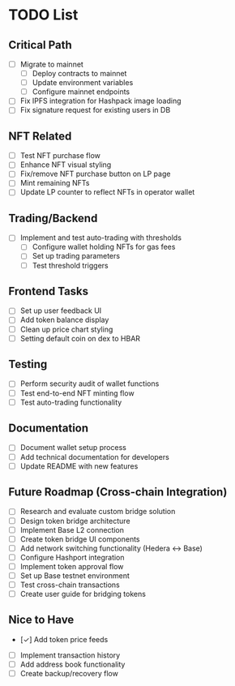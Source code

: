 # TODO List

## Critical Path
- [ ] Migrate to mainnet
  - [ ] Deploy contracts to mainnet
  - [ ] Update environment variables
  - [ ] Configure mainnet endpoints
- [ ] Fix IPFS integration for Hashpack image loading
- [ ] Fix signature request for existing users in DB

## NFT Related
- [ ] Test NFT purchase flow
- [ ] Enhance NFT visual styling
- [ ] Fix/remove NFT purchase button on LP page
- [ ] Mint remaining NFTs
- [ ] Update LP counter to reflect NFTs in operator wallet

## Trading/Backend
- [ ] Implement and test auto-trading with thresholds
  - [ ] Configure wallet holding NFTs for gas fees
  - [ ] Set up trading parameters
  - [ ] Test threshold triggers

## Frontend Tasks
- [ ] Set up user feedback UI
- [ ] Add token balance display
- [ ] Clean up price chart styling
- [ ] Setting default coin on dex to HBAR

## Testing
- [ ] Perform security audit of wallet functions
- [ ] Test end-to-end NFT minting flow
- [ ] Test auto-trading functionality

## Documentation
- [ ] Document wallet setup process
- [ ] Add technical documentation for developers
- [ ] Update README with new features

## Future Roadmap (Cross-chain Integration)
- [ ] Research and evaluate custom bridge solution
- [ ] Design token bridge architecture
- [ ] Implement Base L2 connection
- [ ] Create token bridge UI components
- [ ] Add network switching functionality (Hedera ↔ Base)
- [ ] Configure Hashport integration
- [ ] Implement token approval flow
- [ ] Set up Base testnet environment
- [ ] Test cross-chain transactions
- [ ] Create user guide for bridging tokens

## Nice to Have
- [✓] Add token price feeds
- [ ] Implement transaction history
- [ ] Add address book functionality
- [ ] Create backup/recovery flow 